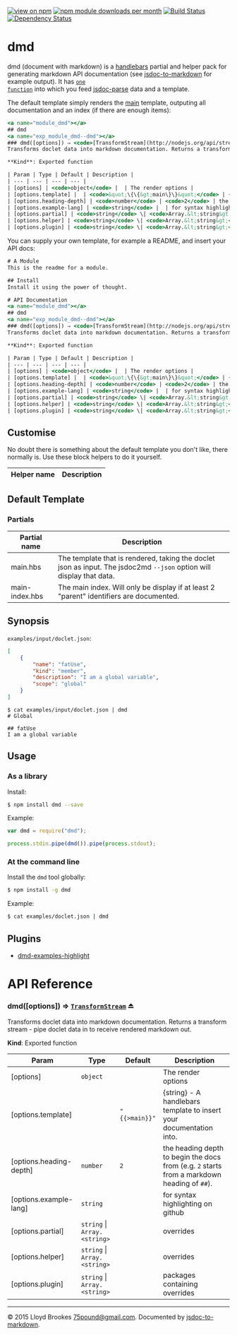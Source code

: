 [![view on npm](http://img.shields.io/npm/v/dmd.svg)](https://www.npmjs.org/package/dmd)
[![npm module downloads per month](http://img.shields.io/npm/dm/dmd.svg)](https://www.npmjs.org/package/dmd)
[![Build Status](https://travis-ci.org/75lb/dmd.svg?branch=master)](https://travis-ci.org/75lb/dmd)
[![Dependency Status](https://david-dm.org/75lb/dmd.svg)](https://david-dm.org/75lb/dmd)

# dmd
dmd (document with markdown) is a [handlebars](http://handlebarsjs.com) partial and helper pack for generating markdown API documentation (see [jsdoc-to-markdown](https://github.com/75lb/jsdoc-to-markdown) for example output). It has <code>[one function](#module_dmd)</code> into which you feed [jsdoc-parse](http://handlebarsjs.com) data and a template. 

The default template simply renders the [main](https://github.com/75lb/dmd/blob/master/partials/main.hbs) template, outputing all documentation and an index (if there are enough items):
```hbs
<a name="module_dmd"></a>
## dmd
<a name="exp_module_dmd--dmd"></a>
### dmd([options]) ⇒ <code>[TransformStream](http://nodejs.org/api/stream.html#stream_class_stream_transform)</code> ⏏
Transforms doclet data into markdown documentation. Returns a transform stream - pipe doclet data in to receive rendered markdown out.

**Kind**: Exported function  

| Param | Type | Default | Description |
| --- | --- | --- | --- |
| [options] | <code>object</code> |  | The render options |
| [options.template] |  | <code>&quot;\{\{&gt;main\}\}&quot;</code> | {string} - A handlebars template to insert your documentation into. |
| [options.heading-depth] | <code>number</code> | <code>2</code> | the heading depth to begin the docs from (e.g. `2` starts from a markdown heading of `##`). |
| [options.example-lang] | <code>string</code> |  | for syntax highlighting on github |
| [options.partial] | <code>string</code> \| <code>Array.&lt;string&gt;</code> |  | overrides |
| [options.helper] | <code>string</code> \| <code>Array.&lt;string&gt;</code> |  | overrides |
| [options.plugin] | <code>string</code> \| <code>Array.&lt;string&gt;</code> |  | packages containing overrides |

```

You can supply your own template, for example a README, and insert your API docs:
```hbs
# A Module
This is the readme for a module. 

## Install
Install it using the power of thought. 

# API Documentation
<a name="module_dmd"></a>
## dmd
<a name="exp_module_dmd--dmd"></a>
### dmd([options]) ⇒ <code>[TransformStream](http://nodejs.org/api/stream.html#stream_class_stream_transform)</code> ⏏
Transforms doclet data into markdown documentation. Returns a transform stream - pipe doclet data in to receive rendered markdown out.

**Kind**: Exported function  

| Param | Type | Default | Description |
| --- | --- | --- | --- |
| [options] | <code>object</code> |  | The render options |
| [options.template] |  | <code>&quot;\{\{&gt;main\}\}&quot;</code> | {string} - A handlebars template to insert your documentation into. |
| [options.heading-depth] | <code>number</code> | <code>2</code> | the heading depth to begin the docs from (e.g. `2` starts from a markdown heading of `##`). |
| [options.example-lang] | <code>string</code> |  | for syntax highlighting on github |
| [options.partial] | <code>string</code> \| <code>Array.&lt;string&gt;</code> |  | overrides |
| [options.helper] | <code>string</code> \| <code>Array.&lt;string&gt;</code> |  | overrides |
| [options.plugin] | <code>string</code> \| <code>Array.&lt;string&gt;</code> |  | packages containing overrides |

```

## Customise
No doubt there is something about the default template you don't like, there normally is. Use these block helpers to do it yourself.

| Helper name  | Description |
| ------------ | ----------- |


## Default Template

### Partials

| Partial name  | Description |
| ------------- | ----------- |
| main.hbs | The template that is rendered, taking the doclet json as input. The jsdoc2md `--json` option will display that data. |
| main-index.hbs | The main index. Will only be display if at least 2 "parent" identifiers are documented. |



## Synopsis
`examples/input/doclet.json`:
```json
[
    {
        "name": "fatUse",
        "kind": "member",
        "description": "I am a global variable",
        "scope": "global"
    }
]
```
```
$ cat examples/input/doclet.json | dmd
# Global

## fatUse
I am a global variable
```

## Usage
### As a library
Install:
```sh
$ npm install dmd --save
```
Example:
```js
var dmd = require("dmd");

process.stdin.pipe(dmd()).pipe(process.stdout);
```

### At the command line
Install the `dmd` tool globally: 
```sh
$ npm install -g dmd
```
Example:
```sh
$ cat examples/doclet.json | dmd
```

## Plugins
* [dmd-examples-highlight](https://github.com/75lb/dmd-examples-highlight)
    
# API Reference
<a name="exp_module_dmd--dmd"></a>
### dmd([options]) ⇒ <code>[TransformStream](http://nodejs.org/api/stream.html#stream_class_stream_transform)</code> ⏏
Transforms doclet data into markdown documentation. Returns a transform stream - pipe doclet data in to receive rendered markdown out.

**Kind**: Exported function  

| Param | Type | Default | Description |
| --- | --- | --- | --- |
| [options] | <code>object</code> |  | The render options |
| [options.template] |  | <code>&quot;\{\{&gt;main\}\}&quot;</code> | {string} - A handlebars template to insert your documentation into. |
| [options.heading-depth] | <code>number</code> | <code>2</code> | the heading depth to begin the docs from (e.g. `2` starts from a markdown heading of `##`). |
| [options.example-lang] | <code>string</code> |  | for syntax highlighting on github |
| [options.partial] | <code>string</code> \| <code>Array.&lt;string&gt;</code> |  | overrides |
| [options.helper] | <code>string</code> \| <code>Array.&lt;string&gt;</code> |  | overrides |
| [options.plugin] | <code>string</code> \| <code>Array.&lt;string&gt;</code> |  | packages containing overrides |

* * *

&copy; 2015 Lloyd Brookes <75pound@gmail.com>. Documented by [jsdoc-to-markdown](https://github.com/75lb/jsdoc-to-markdown).
